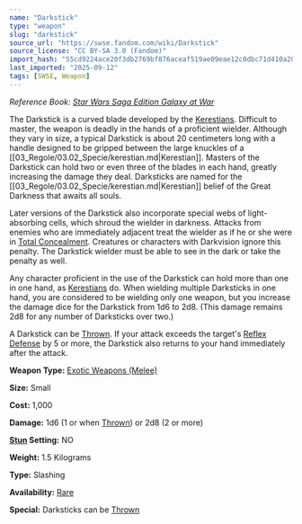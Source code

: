 ```yaml
---
name: "Darkstick"
type: "weapon"
slug: "darkstick"
source_url: "https://swse.fandom.com/wiki/Darkstick"
source_license: "CC BY-SA 3.0 (Fandom)"
import_hash: "55cd9224ace20f3db2769bf876aceaf519ae09eae12c0dbc71d410a20e8f227a"
last_imported: "2025-09-12"
tags: [SWSE, Weapon]
---
```

*Reference Book: [Star Wars Saga Edition Galaxy at War](https://swse.fandom.com/wiki/Star_Wars_Saga_Edition_Galaxy_at_War)*

The Darkstick is a curved blade developed by the [Kerestians](https://swse.fandom.com/wiki/Kerestians). Difficult to master, the weapon is deadly in the hands of a proficient wielder. Although they vary in size, a typical Darkstick is about 20 centimeters long with a handle designed to be gripped between the large knuckles of a [[03_Regole/03.02_Specie/kerestian.md|Kerestian]]. Masters of the Darkstick can hold two or even three of the blades in each hand, greatly increasing the damage they deal. Darksticks are named for the [[03_Regole/03.02_Specie/kerestian.md|Kerestian]] belief of the Great Darkness that awaits all souls.

Later versions of the Darkstick also incorporate special webs of light-absorbing cells, which shroud the wielder in darkness. Attacks from enemies who are immediately adjacent treat the wielder as if he or she were in [Total Concealment](https://swse.fandom.com/wiki/Total_Concealment). Creatures or characters with Darkvision ignore this penalty. The Darkstick wielder must be able to see in the dark or take the penalty as well.

Any character proficient in the use of the Darkstick can hold more than one in one hand, as [Kerestians](https://swse.fandom.com/wiki/Kerestians) do. When wielding multiple Darksticks in one hand, you are considered to be wielding only one weapon, but you increase the damage dice for the Darkstick from 1d6 to 2d8. (This damage remains 2d8 for any number of Darksticks over two.)

A Darkstick can be [Thrown](https://swse.fandom.com/wiki/Thrown). If your attack exceeds the target's [Reflex Defense](https://swse.fandom.com/wiki/Reflex_Defense) by 5 or more, the Darkstick also returns to your hand immediately after the attack.

**Weapon Type:** [Exotic Weapons (Melee)](https://swse.fandom.com/wiki/Exotic_Weapons_(Melee))

**Size:** Small

**Cost:** 1,000

**Damage:** 1d6 (1 or when [Thrown](https://swse.fandom.com/wiki/Thrown)) or 2d8 (2 or more)

**[Stun](https://swse.fandom.com/wiki/Stun) Setting:** NO

**Weight:** 1.5 Kilograms

**Type:** Slashing

**Availability:** [Rare](https://swse.fandom.com/wiki/Rare)

**Special:** Darksticks can be [Thrown](https://swse.fandom.com/wiki/Thrown)